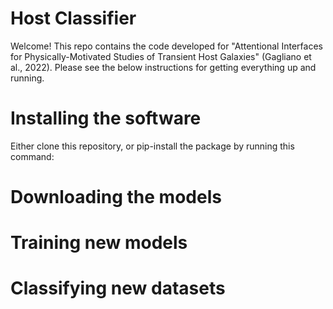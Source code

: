 # Host Classifier 
Welcome! This repo contains the code developed for "Attentional Interfaces for Physically-Motivated Studies of Transient Host Galaxies" (Gagliano et al., 2022). Please see the below instructions for getting everything up and running.

# Installing the software 
Either clone this repository, or pip-install the package by running this command: 

# Downloading the models


# Training new models


# Classifying new datasets
